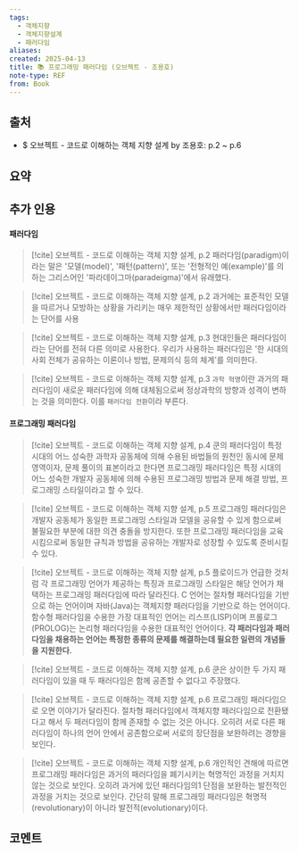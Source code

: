 ```yaml
---
tags:
  - 객체지향
  - 객체지향설계
  - 패러다임
aliases: 
created: 2025-04-13
title: 📚 프로그래밍 패러다임 (오브젝트 - 조용호)
note-type: REF
from: Book
---
```


## 출처

- $ 오브젝트 - 코드로 이해하는 객체 지향 설계 by 조용호: p.2 ~ p.6

## 요약

## 추가 인용

#### 패러다임

> [!cite] 오브젝트 - 코드로 이해하는 객체 지향 설계, p.2
> 패러다임(paradigm)이라는 말은 '모델(model)', '패턴(pattern)', 또는 '전형적인 예(example)'를 의하는 그리스어인 '파라데이그마(paradeigma)'에서 유래했다. 

> [!cite] 오브젝트 - 코드로 이해하는 객체 지향 설계, p.2
> 과거에는 표준적인 모델을 따르거나 모방하는 상황을 가리키는 매우 제한적인 상황에서만 패러다임이라는 단어를 사용

 >[!cite] 오브젝트 - 코드로 이해하는 객체 지향 설계, p.3
 >현대인들은 패러다임이라는 단어를 전혀 다른 의미로 사용한다. 우리가 사용하는 패러다임은 '한 시대의 사회 전체가 공유하는 이론이나 방법, 문제의식 등의 체계'를 의미한다.

> [!cite] 오브젝트 - 코드로 이해하는 객체 지향 설계, p.3
> `과학 혁명`이란 과거의 패러다임이 새로운 패러다임에 의해 대체됨으로써 정상과학의 방향과 성격이 변하는 것을 의미한다. 이를 `패러다임 전환`이라 부른다.

#### 프로그래밍 패러다임

> [!cite] 오브젝트 - 코드로 이해하는 객체 지향 설계, p.4
> 쿤의 패러다임이 특정 시대의 어느 성숙한 과학자 공동체에 의해 수용된 바법들의 원천인 동시에 문제영역이자, 문제 풀이의 표본이라고 한다면 프로그래밍 패러다임은 특정 시대의 어느 성숙한 개발자 공동체에 의해 수용된 프로그래밍 방법과 문제 해결 방법, 프로그래밍 스타일이라고 할 수 있다.

> [!cite] 오브젝트 - 코드로 이해하는 객체 지향 설계, p.5
> 프로그래밍 패러다임은 개발자 공동체가 동일한 프로그래밍 스타일과 모델을 공유할 수 있게 함으로써 불필요한 부분에 대한 의견 충돌을 방지한다. 또한 프로그래밍 패러다임을 교육시킴으로써 동일한 규칙과 방법을 공유하는 개발자로 성장할 수 있도록 준비시킬 수 있다.

> [!cite] 오브젝트 - 코드로 이해하는 객체 지향 설계, p.5
> 플로이드가 언급한 것처럼 각 프로그래밍 언어가 제공하는 특징과 프로그래밍 스타일은 해당 언어가 채택하는 프로그래밍 패러다임에 따라 달라진다. C 언어는 절차형 패러다임을 기반으로 하는 언어이며 자바(Java)는 객체지향 패러다임을 기반으로 하는 언어이다. 함수형 패러다임을 수용한 가장 대표적인 언어는 리스프(LISP)이며 프롤로그(PROLOG)는 논리형 패러다임을 수용한 대표적인 언어이다. **각 패러다임과 패러다임을 채용하는 언어는 특정한 종류의 문제를 해결하는데 필요한 일련의 개념들을 지원한다.**

> [!cite] 오브젝트 - 코드로 이해하는 객체 지향 설계, p.6
> 쿤은 상이한 두 가지 패러다임이 있을 때 두 패러다임은 함께 공존할 수 없다고 주장했다.

>[!cite] 오브젝트 - 코드로 이해하는 객체 지향 설계, p.6
>프로그래밍 패러다임으로 오면 이야기가 달라진다. 절차형 패러다임에서 객체지향 패러다임으로 전환됐다고 해서 두 패러다임이 함께 존재할 수 없는 것은 아니다. 오히려 서로 다른 패러다임이 하나의 언어 안에서 공존함으로써 서로의 장단점을 보완하려는 경향을 보인다.

> [!cite] 오브젝트 - 코드로 이해하는 객체 지향 설계, p.6
> 개인적인 견해에 따르면 프로그래밍 패러다임은 과거의 패러다임을 폐기시키는 혁명적인 과정을 거치지 않는 것으로 보인다. 오히려 과거에 있던 패러다임의1 단점을 보완하는 발전적인 과정을 거치는 것으로 보인다. 간단히 말해 프로그래밍 패러다임은 혁명적(revolutionary)이 아니라 발전적(evolutionary)이다.



## 코멘트


